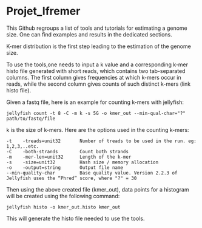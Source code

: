 # Projet_Ifremer
This Github regroups a list of tools and tutorials for estimating a genome size. One can find examples and results in the dedicated sections. 

K-mer distribution is the first step leading to the estimation of the genome size.

To use the tools,one needs to input a k value and a corresponding k-mer histo file generated with short reads, which contains two tab-separated columns. The first column gives frequencies at which k-mers occur in reads, while the second column gives counts of such distinct k-mers (link histo file).

Given a fastq file, here is an example for counting k-mers with jellyfish:
```shell
jellyfish count -t 8 -C -m k -s 5G -o kmer_out --min-qual-char="?" path/to/fastq/file
```
k is the size of k-mers. Here are the options used in the counting k-mers:
```shell
-t    -treads=unit32       Number of treads to be used in the run. eg: 1,2,3,..etc.
-C    -both-strands        Count both strands
-m    -mer-len=unit32      Length of the k-mer    
-s    -size=unit32         Hash size / memory allocation  
-o    -output=string       Output file name
--min-quality-char         Base quality value. Version 2.2.3 of Jellyfish uses the “Phred” score, where "?" = 30
```
Then using the above created file (kmer_out), data points for a histogram will be created using the following command:
```shell
jellyfish histo -o kmer_out.histo kmer_out
```
This will generate the histo file needed to use the tools.
